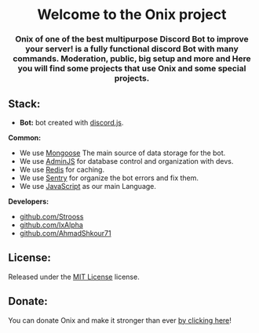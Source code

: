 <h1 align="center">
  <br>
  Welcome to the Onix project
 <br>
</h1>

<h3 align=center>Onix of one of the best multipurpose Discord Bot to improve your server! is a fully functional discord Bot with many commands. Moderation, public, big setup and more and Here you will find some projects that use Onix and some special projects.</h3>

## Stack:

- **Bot:** bot created with [discord.js](https://github.com/discordjs/discord.js).

**Common:** 
- We use [Mongoose](https://mongoosejs.com/) The main source of data storage for the bot.
- We use [AdminJS](https://adminjs.co/) for database control and organization with devs.
- We use [Redis](https://redis.io) for caching.
- We use [Sentry](https://sentry.io/) for organize the bot errors and fix them.
- We use [JavaScript](https://www.javascript.com/) as our main Language.

**Developers:**
- [github.com/Strooss](https://github.com/Strooss) 
- [github.com/IxAlpha](https://github.com/IxAlpha) 
- [github.com/AhmadShkour71](https://github.com/AhmadShkour71) 

## License:

Released under the [MIT License](https://choosealicense.com/licenses/mit) license.

## Donate:

You can donate Onix and make it stronger than ever [by clicking here](https://paypal.me/shkour)!
